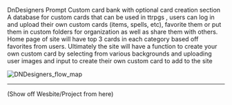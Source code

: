 DnDesigners Prompt
Custom card bank with optional card creation section
A database for custom cards that can be used in ttrpgs , users can log in and upload their own custom cards (items, spells, etc), favorite them or put them in custom folders for organization as well as share them with others.
Home page of site will have top 3 cards in each category based off favorites from users.
Ultimately the site will have a function to create your own custom card by selecting from various backgrounds and uploading user images and input to create their own custom card to add to the site





![DNDesigners_flow_map](https://github.com/user-attachments/assets/c315a5b5-3a01-4ac5-88be-9aae9824b189)

---------------------------------------------------------------------------------------------------------------------------------------------------------------------------
(Show off Wesbite/Project from here)
